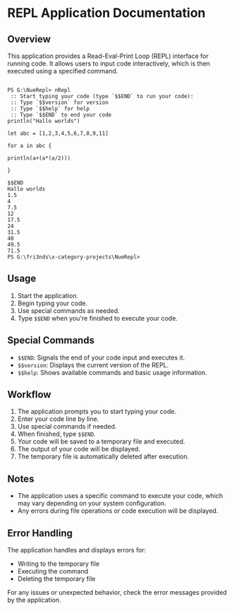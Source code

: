 # REPL Application Documentation

## Overview

This application provides a Read-Eval-Print Loop (REPL) interface for running code. It allows users to input code interactively, which is then executed using a specified command.

```shell

PS G:\NueRepl> nRepl  
 :: Start typing your code (type `$$END` to run your code):
 :: Type `$$version` for version 
 :: Type `$$help` for help       
 :: Type `$$END` to end your code
println("Hallo worlds") 

let abc = [1,2,3,4,5,6,7,8,9,11]

for a in abc {

println(a+(a*(a/2)))

}

$$END
Hallo worlds
1.5
4
7.5
12
17.5
24
31.5
40
49.5
71.5
PS G:\fri3nds\x-category-projects\NueRepl> 

```

## Usage

1. Start the application.
2. Begin typing your code.
3. Use special commands as needed.
4. Type `$$END` when you're finished to execute your code.

## Special Commands

- `$$END`: Signals the end of your code input and executes it.
- `$$version`: Displays the current version of the REPL.
- `$$help`: Shows available commands and basic usage information.

## Workflow

1. The application prompts you to start typing your code.
2. Enter your code line by line.
3. Use special commands if needed.
4. When finished, type `$$END`.
5. Your code will be saved to a temporary file and executed.
6. The output of your code will be displayed.
7. The temporary file is automatically deleted after execution.

## Notes

- The application uses a specific command to execute your code, which may vary depending on your system configuration.
- Any errors during file operations or code execution will be displayed.

## Error Handling

The application handles and displays errors for:
- Writing to the temporary file
- Executing the command
- Deleting the temporary file

For any issues or unexpected behavior, check the error messages provided by the application.

